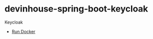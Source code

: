 # devinhouse-spring-boot-keycloak


Keycloak 

 
 * [Run Docker](https://www.keycloak.org/getting-started/getting-started-docker)
  
 
